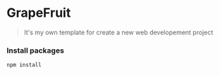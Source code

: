 # GrapeFruit
> It's my own template for create a new web developement project

### Install packages
```sh
npm install
```